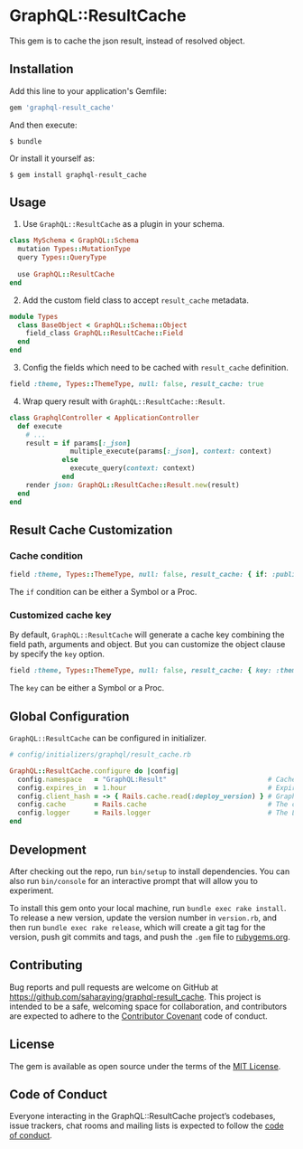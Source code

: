 # GraphQL::ResultCache

This gem is to cache the json result, instead of resolved object.

## Installation

Add this line to your application's Gemfile:

```ruby
gem 'graphql-result_cache'
```

And then execute:

    $ bundle

Or install it yourself as:

    $ gem install graphql-result_cache

## Usage

1. Use `GraphQL::ResultCache` as a plugin in your schema.
 
```ruby
class MySchema < GraphQL::Schema
  mutation Types::MutationType
  query Types::QueryType
 
  use GraphQL::ResultCache
end
```

2. Add the custom field class to accept `result_cache` metadata.

```ruby
module Types
  class BaseObject < GraphQL::Schema::Object
    field_class GraphQL::ResultCache::Field
  end
end
```

3. Config the fields which need to be cached with `result_cache` definition.

```ruby
field :theme, Types::ThemeType, null: false, result_cache: true
```

4. Wrap query result with `GraphQL::ResultCache::Result`.

```ruby
class GraphqlController < ApplicationController
  def execute
    # ...
    result = if params[:_json]
               multiple_execute(params[:_json], context: context)
             else
               execute_query(context: context)
             end
    render json: GraphQL::ResultCache::Result.new(result)
  end
end
```

## Result Cache Customization

### Cache condition

```ruby
field :theme, Types::ThemeType, null: false, result_cache: { if: :published? }
```
The `if` condition can be either a Symbol or a Proc.

### Customized cache key

By default, `GraphQL::ResultCache` will generate a cache key combining the field path, arguments and object. 
But you can customize the object clause by specify the `key` option.

```ruby
field :theme, Types::ThemeType, null: false, result_cache: { key: :theme_cache_key }
```
The `key` can be either a Symbol or a Proc.

## Global Configuration

`GraphQL::ResultCache` can be configured in initializer.

```ruby
# config/initializers/graphql/result_cache.rb

GraphQL::ResultCache.configure do |config|
  config.namespace   = "GraphQL:Result"                         # Cache key namespace
  config.expires_in  = 1.hour                                   # Expire time for the cache, default to 1.hour
  config.client_hash = -> { Rails.cache.read(:deploy_version) } # GraphQL client package hash key, used in cache key generation, default to nil
  config.cache       = Rails.cache                              # The cache object, default to Rails.cache in Rails
  config.logger      = Rails.logger                             # The Logger, default to Rails.logger in Rails
end
```

## Development

After checking out the repo, run `bin/setup` to install dependencies. You can also run `bin/console` for an interactive prompt that will allow you to experiment.

To install this gem onto your local machine, run `bundle exec rake install`. To release a new version, update the version number in `version.rb`, and then run `bundle exec rake release`, which will create a git tag for the version, push git commits and tags, and push the `.gem` file to [rubygems.org](https://rubygems.org).

## Contributing

Bug reports and pull requests are welcome on GitHub at https://github.com/saharaying/graphql-result_cache. This project is intended to be a safe, welcoming space for collaboration, and contributors are expected to adhere to the [Contributor Covenant](http://contributor-covenant.org) code of conduct.

## License

The gem is available as open source under the terms of the [MIT License](https://opensource.org/licenses/MIT).

## Code of Conduct

Everyone interacting in the GraphQL::ResultCache project’s codebases, issue trackers, chat rooms and mailing lists is expected to follow the [code of conduct](https://github.com/saharaying/graphql-result_cache/blob/master/CODE_OF_CONDUCT.md).
